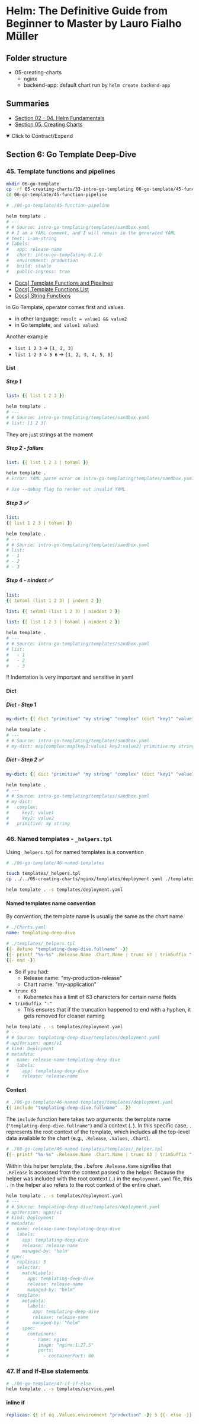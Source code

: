 # Helm: The Definitive Guide from Beginner to Master by Lauro Fialho Müller

## Folder structure

- 05-creating-charts
  - nginx
  - backend-app: default chart run by `helm create backend-app`
  
## Summaries

- [Section 02 - 04. Helm Fundamentals](./summary-02-04-helm-fundamentals.md)
- [Section 05. Creating Charts](./summary-05-creating-charts.md)

<details open>
  <summary>Click to Contract/Expend</summary>

## Section 6: Go Template Deep-Dive

### 45. Template functions and pipelines

```sh
mkdir 06-go-template
cp -rf 05-creating-charts/33-intro-go-templating 06-go-template/45-function-pipeline
cd 06-go-template/45-function-pipeline
```

```sh
# ./06-go-template/45-function-pipeline

helm template .
# ---
# # Source: intro-go-templating/templates/sandbox.yaml
# # I am a YAML comment, and I will remain in the generated YAML
# test: i-am-string
# labels:
#   app: release-name
#   chart: intro-go-templating-0.1.0
#   environment: production
#   build: stable
#   public-ingress: true
```

- [Docs\] Template Functions and Pipelines](https://helm.sh/docs/chart_template_guide/functions_and_pipelines/)
- [Docs\] Template Functions List](https://helm.sh/docs/chart_template_guide/function_list/)
- [Docs\] String Functions](https://helm.sh/docs/chart_template_guide/function_list/#string-functions)

in Go Template, operator comes first and values.

- in other language: `result = value1 && value2`
- in Go template, `and value1 value2`

Another example

- `list 1 2 3` -> `[1, 2, 3]`
- `list 1 2 3 4 5 6` -> `[1, 2, 3, 4, 5, 6]`

#### List

##### Step 1

```yaml
list: {{ list 1 2 3 }}
```

```sh
helm template .
# ---
# # Source: intro-go-templating/templates/sandbox.yaml
# list: [1 2 3]
```

They are just strings at the moment

##### Step 2 - failure

```yaml
list: {{ list 1 2 3 | toYaml }}
```

```sh
helm template .
# Error: YAML parse error on intro-go-templating/templates/sandbox.yaml: error converting YAML to JSON: yaml: block sequence entries are not allowed in this context

# Use --debug flag to render out invalid YAML
```

##### Step 3 ✅

```yaml
list:
{{ list 1 2 3 | toYaml }}
```

```sh
helm template .
# ---
# # Source: intro-go-templating/templates/sandbox.yaml
# list:
# - 1
# - 2
# - 3
```

##### Step 4 - nindent ✅

```yaml
list:
{{ toYaml (list 1 2 3) | indent 2 }}
```

```yaml
list: {{ toYaml (list 1 2 3) | nindent 2 }}
```

```yaml
list: {{ list 1 2 3 | toYaml | nindent 2 }}
```

```sh
helm template .
# ---
# # Source: intro-go-templating/templates/sandbox.yaml
# list:
#   - 1
#   - 2
#   - 3
```

‼️ Indentation is very important and sensitive in yaml

#### Dict

##### Dict - Step 1

```yaml
my-dict: {{ dict "primitive" "my string" "complex" (dict "key1" "value1" "key2" "value2") }}
```

```sh
helm template .
# ---
# # Source: intro-go-templating/templates/sandbox.yaml
# my-dict: map[complex:map[key1:value1 key2:value2] primitive:my string]
```

##### Dict - Step 2 ✅

```yaml
my-dict: {{ dict "primitive" "my string" "complex" (dict "key1" "value1" "key2" "value2") | toYaml | nindent 2 }}
```

```sh
helm template .
# ---
# # Source: intro-go-templating/templates/sandbox.yaml
# my-dict: 
#   complex:
#     key1: value1
#     key2: value2
#   primitive: my string
```

### 46. Named templates - `_helpers.tpl`

Using `_helpers.tpl` for named templates is a convention

```sh
# ./06-go-template/46-named-templates

touch templates/_helpers.tpl
cp ../../05-creating-charts/nginx/templates/deployment.yaml ./templates/
```

```sh
helm template . -s templates/deployment.yaml
```

#### Named templates name convention

By convention, the template name is usually the same as the chart name.

```yaml
# ./Charts.yaml
name: templating-deep-dive
```

```yaml
# ./templates/_helpers.tpl
{{- define "templating-deep-dive.fullname" -}}
{{- printf "%s-%s" .Release.Name .Chart.Name | trunc 63 | trimSuffix "-" }}
{{- end -}}
```

- So if you had:
  - Release name: "my-production-release"
  - Chart name: "my-application"
- `trunc 63`
  - Kubernetes has a limit of 63 characters for certain name fields
- `trimSuffix "-"`
  - This ensures that if the truncation happened to end with a hyphen, it gets removed for cleaner naming

```sh
helm template . -s templates/deployment.yaml
# ---
# # Source: templating-deep-dive/templates/deployment.yaml
# apiVersion: apps/v1
# kind: Deployment
# metadata:
#   name: release-name-templating-deep-dive
#   labels:
#     app: templating-deep-dive
#     release: release-name
```

#### Context

```yaml
# ./06-go-template/46-named-templates/templates/deployment.yaml
{{ include "templating-deep-dive.fullname" . }}
```

The `include` function here takes two arguments: the template name (`"templating-deep-dive.fullname"`) and a context (`.`). In this specific case, `.` represents the root context of the template, which includes all the top-level data available to the chart (e.g., `.Release`, `.Values`, `.Chart`).

```yaml
# ./06-go-template/46-named-templates/templates/_helper.tpl
{{- printf "%s-%s" .Release.Name .Chart.Name | trunc 63 | trimSuffix "-" }}
```

Within this helper template, the . before `.Release.Name` signifies that `.Release` is accessed from the context passed to the helper. Because the helper was included with the root context (`.`) in the `deployment.yaml` file, this `.` in the helper also refers to the root context of the entire chart.

```sh
helm template . -s templates/deployment.yaml
# ---
# # Source: templating-deep-dive/templates/deployment.yaml
# apiVersion: apps/v1
# kind: Deployment
# metadata:
#   name: release-name-templating-deep-dive
#   labels:
#     app: templating-deep-dive
#     release: release-name
#     managed-by: "helm"
# spec:
#   replicas: 3
#   selector:
#     matchLabels:
#       app: templating-deep-dive
#       release: release-name
#       managed-by: "helm"
#   template:
#     metadata:
#       labels:
#         app: templating-deep-dive
#         release: release-name
#         managed-by: "helm"
#     spec:
#       containers:
#         - name: nginx
#           image: "nginx:1.27.5"
#           ports:
#             - containerPort: 80
```

### 47. If and If-Else statements

```sh
# ./06-go-template/47-if-if-else
helm template . -s templates/service.yaml
```

#### inline if

```yaml
replicas: {{ if eq .Values.environment "production" -}} 5 {{- else -}} 3 {{- end }}
```

</details>
